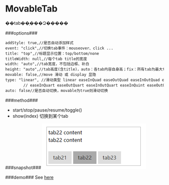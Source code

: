 # MovableTab
��tab��֧���Զ�����

###options###
```html
addStyle: true,//是否自动添加样式
event: "click",//切换tab事件：mouseover、click ...
title: "top",//标题显示位置：top/bottom/none
titleWidth: null,//每个tab title的宽度
width: "auto",//tab宽度，不包括边框、补白
height: "auto",//tab高度(含title)，auto：各tab内容自身高；fix：所有tab为最大tab高；{num}：指定tab一致高度
movable: false,//move 滑动 或 display 显隐
type: "linear", //滑动类型 linear easeInQuad easeOutQuad easeInOutQuad easeInCubic easeOutCubic easeInOutCubic
        // easeInQuart easeOutQuart easeInOutQuart easeInQuint easeOutQuint easeInOutQuint easeInSine easeOutSine easeInOutSine
auto: false//是否自动切换，movable为true则滑动切换
```
###method###
+ start/stop/pause/resume/toggle()
+ show(index) 切换到某个tab

###snapshot###
![image](snapshot/test.png)

###demo###
See [here](http://tt-cc.cn/front-end/jquery-plugins/movableTab)